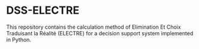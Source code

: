 # DSS-ELECTRE
This repository contains the calculation method of Elimination Et Choix Traduisant la Réalité (ELECTRE) for a decision support system implemented in Python.
